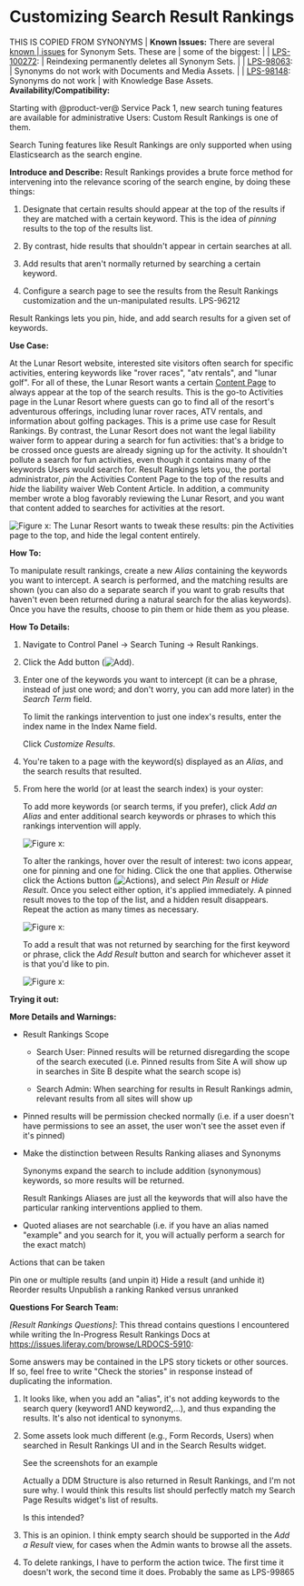 # Customizing Search Result Rankings

THIS IS COPIED FROM SYNONYMS
| **Known Issues:** There are several [known
| issues](https://issues.liferay.com/browse/LPS-99658) for Synonym Sets. These are
| some of the biggest:
| 
| [LPS-100272](https://issues.liferay.com/browse/LPS-100272): 
| Reindexing permanently deletes all Synonym Sets.
| 
| [LPS-98063](https://issues.liferay.com/browse/LPS-98063): 
| Synonyms do not work with Documents and Media Assets.
| 
| [LPS-98148](https://issues.liferay.com/browse/LPS-98148): Synonyms do not work
| with Knowledge Base Assets.
**Availability/Compatibility:**

Starting with @product-ver@ Service Pack 1, new search tuning features are
available for administrative Users: Custom Result Rankings is one of them.

Search Tuning features like Result Rankings are only supported when using
Elasticsearch as the search engine.

**Introduce and Describe:**
Result Rankings provides a brute force method for intervening into the relevance
scoring of the search engine, by doing these things:

1.  Designate that certain results should appear at the top of the results if
    they are matched with a certain keyword. This is the idea of _pinning_
    results to the top of the results list.

2.  By contrast, hide results that shouldn't appear in certain searches at all. 

3.  Add results that aren't normally returned by searching a certain keyword.

4.  Configure a search page to see the results from the Result Rankings
    customization and the un-manipulated results. LPS-96212

Result Rankings lets you pin, hide, and add search results for a given set of
keywords.

**Use Case:**

At the Lunar Resort website, interested site visitors often search for specific
activities, entering keywords like "rover races", "atv rentals", and "lunar
golf". For all of these, the Lunar Resort wants a certain 
[Content Page](/docs/7-2/user/-/knowledge_base/u/creating-content-pages)
to always appear at the top of the search results. This is the go-to Activities
page in the Lunar Resort where guests can go to find all of the resort's
adventurous offerings, including lunar rover races, ATV rentals, and information
about golfing packages. This is a prime use case for Result Rankings. By
contrast, the Lunar Resort does not want the legal liability waiver form to
appear during a search for fun activities: that's a bridge to be crossed once
guests are already signing up for the activity. It shouldn't pollute a search
for fun activities, even though it contains many of the keywords Users would
search for. Result Rankings lets you, the portal administrator, _pin_ the
Activities Content Page to the top of the results and _hide_ the liability
waiver Web Content Article. In addition, a community member wrote a blog
favorably reviewing the Lunar Resort, and you want that content added to
searches for activities at the resort. 

![Figure x: The Lunar Resort wants to tweak these results: pin the Activities page to the top, and hide the legal content entirely.](../../images/search-result-rankings-todo.png) 

**How To:**

To manipulate result rankings, create a new _Alias_ containing the keywords you
want to intercept. A search is performed, and the matching results are shown
(you can also do a separate search if you want to grab results that haven't even
been returned during a natural search for the alias keywords). Once you have the
results, choose to pin them or hide them as you please.

**How To Details:**

1.  Navigate to Control Panel &rarr; Search Tuning &rarr; Result Rankings.

2.  Click the Add button (![Add](../../images/icon-add.png)).

3.  Enter one of the keywords you want to intercept (it can be a phrase, instead
    of just one word; and don't worry, you can add more later) in the _Search
    Term_ field. 

    To limit the rankings intervention to just one index's results, enter the
    index name in the Index Name field.

    Click _Customize Results_.

4.  You're taken to a page with the keyword(s) displayed as an _Alias_, and the
    search results that resulted.

5.  From here the world (or at least the search index) is your oyster:

    To add more keywords (or search terms, if you prefer), click _Add an Alias_
    and enter additional search keywords or phrases to which this rankings
    intervention will apply. 

    ![Figure x: ](../../images/search-result-rankings-aliases.png)

    To alter the rankings, hover over the result of interest: two icons appear,
    one for pinning and one for hiding. Click the one that applies. Otherwise
    click the Actions button (![Actions](../../images/icon-actions.png)), and
    select _Pin Result_ or _Hide Result_. Once you select either option, it's
    applied immediately. A pinned result moves to the top of the list, and a
    hidden result disappears. Repeat the action as many times as necessary.

    ![Figure x: ](../../images/search-result-rankings-pinned-result.png)

    To add a result that was not returned by searching for the first keyword or
    phrase, click the _Add Result_ button and search for whichever asset it is
    that you'd like to pin. 

    ![Figure x: ](../../images/search-result-rankings-add-result.png)


**Trying it out:**

**More Details and Warnings:**

- Result Rankings Scope

    - Search User: Pinned results will be returned disregarding the scope of the
    search executed (i.e. Pinned results from Site A will show up in searches in
    Site B despite what the search scope is)

    - Search Admin: When searching for results in Result Rankings admin, relevant
    results from all sites will show up

- Pinned results will be permission checked normally (i.e. if a user doesn't
    have permissions to see an asset, the user won't see the asset even if it's
    pinned)

- Make the distinction between Results Ranking aliases and Synonyms

    Synonyms expand the search to include addition (synonymous) keywords, so
    more results will be returned.

    Result Rankings Aliases are just all the keywords that will also have the
    particular ranking interventions applied to them.

- Quoted aliases are not searchable (i.e. if you have an alias named "example"
    and you search for it, you will actually perform a search for the exact
    match)

Actions that can be taken

Pin one or multiple results (and unpin it)
Hide a result (and unhide it)
Reorder results
Unpublish a ranking
Ranked versus unranked

**Questions For Search Team:**

*[Result Rankings Questions]*: This thread contains questions I encountered while writing the In-Progress Result Rankings Docs at https://issues.liferay.com/browse/LRDOCS-5910: 

Some answers may be contained in the LPS story tickets or other sources. If so, feel free to write "Check the stories" in response instead of duplicating the information.

1.  It looks like, when you add an "alias", it's not adding keywords to the
    search query (keyword1 AND keyword2,...), and thus expanding the results.
    It's also not identical to synonyms.

2.  Some assets look much different (e.g., Form Records, Users) when searched in
    Result Rankings UI and in the Search Results widget.

    See the screenshots for an example

    Actually a DDM Structure is also returned in Result Rankings, and I'm not
    sure why. I would think this results list should perfectly match my Search
    Page Results widget's list of results.

    Is this intended?

3.  This is an opinion. I think empty search should be supported in the _Add a
    Result_ view, for cases when the Admin wants to browse all the assets.

4.  To delete rankings, I have to perform the action twice. The first time it
    doesn't work, the second time it does. Probably the same as LPS-99865

